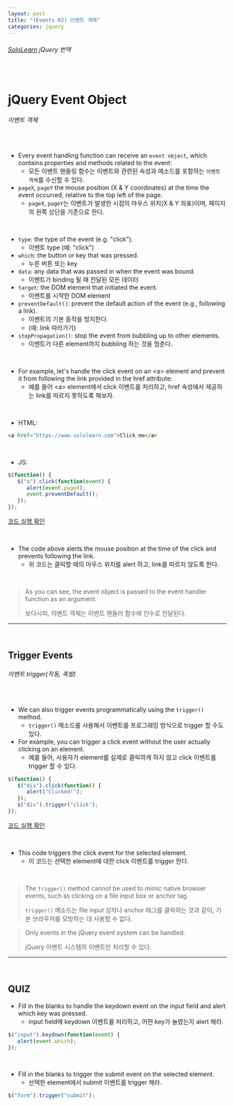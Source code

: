 ```yaml
---
layout: post
title: "(Events 02) 이벤트 객체"
categories: jquery
---
```


###### [SoloLearn](https://www.sololearn.com/) jQuery 번역

<br>

# jQuery Event Object

###### 이벤트 객체

<br>

- Every event handling function can receive an `event object`, which contains properties and methods related to the event:
  - 모든 이벤트 핸들링 함수는 이벤트와 관련된 속성과 메소드를 포함하는 `이벤트 객체`를 수신할 수 있다.
- `pageX`, `pageY` the mouse position (X & Y coordinates) at the time the event occurred, relative to the top left of the page.
  - `pageX`, `pageY`는 이벤트가 발생한 시점의 마우스 위치(X & Y 좌표)이며, 페이지의 왼쪽 상단을 기준으로 한다.

<br>

- `type`: the type of the event (e.g. "click").
  - 이벤트 type (예: "click")
- `which`: the button or key that was pressed.
  - 누른 버튼 또는 key
- `data`: any data that was passed in when the event was bound.
  - 이벤트가 binding 될 때 전달된 모든 데이터
- `target`: the DOM element that initiated the event.
  - 이벤트를 시작한 DOM element
- `preventDefault()`: prevent the default action of the event (e.g., following a link).
  - 이벤트의 기본 동작을 방지한다.
  - (예: link 따라가기)
- `stopPropagation()`: stop the event from bubbling up to other elements.
  - 이벤트가 다른 element까지 bubbling 하는 것을 멈춘다.

<br>

- For example, let's handle the click event on an \<a> element and prevent it from following the link provided in the href attribute:
  - 예를 들어 \<a> element에서 click 이벤트를 처리하고, href 속성에서 제공하는 link를 따르지 못하도록 해보자.

<br>

- HTML:

```html
<a href="https://www.sololearn.com">Click me</a>
```

<br>

- JS:

```js
$(function() {
   $("a").click(function(event) {
      alert(event.pageX);
      event.preventDefault();
   });
});
```

[코드 실행 확인](https://code.sololearn.com/1131/#js)

<br>

- The code above alerts the mouse position at the time of the click and prevents following the link.
  - 위 코드는 클릭할 때의 마우스 위치를 alert 하고, link를 따르지 않도록 한다.

<br>

> As you can see, the event object is passed to the event handler function as an argument.
>
> 보다시피, 이벤트 객체는 이벤트 핸들러 함수에 인수로 전달된다.

------

<br>

## Trigger Events

###### 이벤트 trigger(작동, 촉발)

<br>

- We can also trigger events programmatically using the `trigger()` method.
  - `trigger()` 메소드를 사용해서 이벤트를 프로그래밍 방식으로 trigger 할 수도 있다.
- For example, you can trigger a click event without the user actually clicking on an element.
  - 예를 들어, 사용자가 element를 실제로 클릭하게 하지 않고 click 이벤트를 trigger 할 수 있다.

```js
$(function() {
   $("div").click(function() {
      alert("Clicked!");
   });
   $("div").trigger("click");
});
```

[코드 실행 확인](https://code.sololearn.com/1132/#js)

<br>

- This code triggers the click event for the selected element.
  - 이 코드는 선택한 element에 대한 click 이벤트를 trigger 한다.

<br>

> The `trigger()` method cannot be used to mimic native browser events, such as clicking on a file input box or anchor tag.
>
> `trigger()` 메소드는 file input 상자나 anchor 태그를 클릭하는 것과 같이, 기본 브라우저를 모방하는 데 사용할 수 없다.

> Only events in the jQuery event system can be handled.
>
> jQuery 이벤트 시스템의 이벤트만 처리할 수 있다.

------

<br>

## QUIZ

- Fill in the blanks to handle the keydown event on the input field and alert which key was pressed.
  - input field에 keydown 이벤트를 처리하고, 어떤 key가 눌렸는지 alert 해라.

```js
$("input").keydown(function(event) {
   alert(event.which);
});
```

<br>

- Fill in the blanks to trigger the submit event on the selected element.
  - 선택한 element에서 submit 이벤트를 trigger 해라.

```js
$("form").trigger("submit");
```

<br>